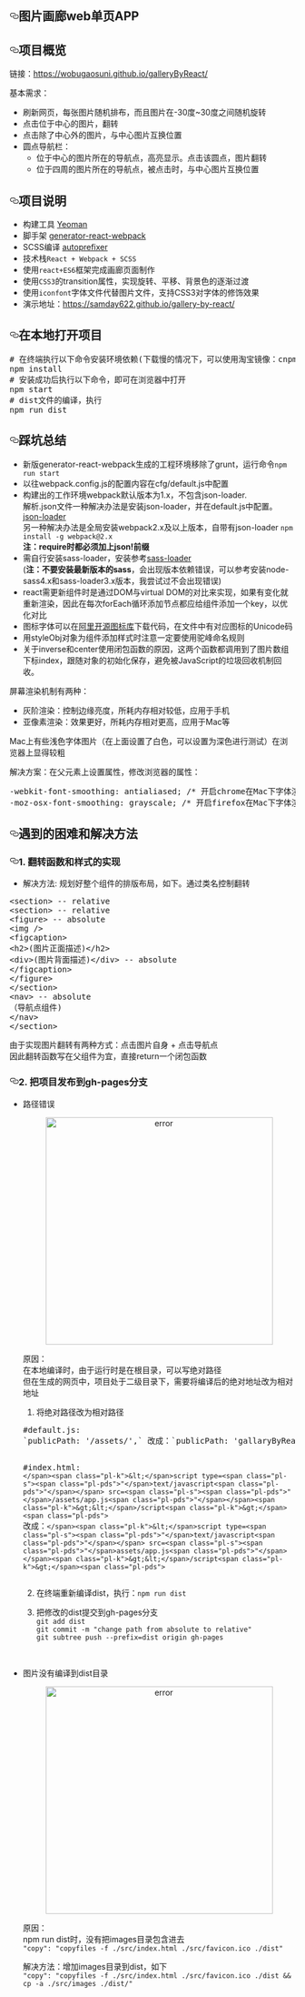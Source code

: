 <article class="markdown-body entry-content" itemprop="text"><h1><a id="user-content-图片画廊web单页app" class="anchor" href="#图片画廊web单页app" aria-hidden="true"><svg aria-hidden="true" class="octicon octicon-link" height="16" version="1.1" viewBox="0 0 16 16" width="16"><path fill-rule="evenodd" d="M4 9h1v1H4c-1.5 0-3-1.69-3-3.5S2.55 3 4 3h4c1.45 0 3 1.69 3 3.5 0 1.41-.91 2.72-2 3.25V8.59c.58-.45 1-1.27 1-2.09C10 5.22 8.98 4 8 4H4c-.98 0-2 1.22-2 2.5S3 9 4 9zm9-3h-1v1h1c1 0 2 1.22 2 2.5S13.98 12 13 12H9c-.98 0-2-1.22-2-2.5 0-.83.42-1.64 1-2.09V6.25c-1.09.53-2 1.84-2 3.25C6 11.31 7.55 13 9 13h4c1.45 0 3-1.69 3-3.5S14.5 6 13 6z"></path></svg></a>图片画廊web单页APP</h1>
<h2><a id="user-content-项目概览" class="anchor" href="#项目概览" aria-hidden="true"><svg aria-hidden="true" class="octicon octicon-link" height="16" version="1.1" viewBox="0 0 16 16" width="16"><path fill-rule="evenodd" d="M4 9h1v1H4c-1.5 0-3-1.69-3-3.5S2.55 3 4 3h4c1.45 0 3 1.69 3 3.5 0 1.41-.91 2.72-2 3.25V8.59c.58-.45 1-1.27 1-2.09C10 5.22 8.98 4 8 4H4c-.98 0-2 1.22-2 2.5S3 9 4 9zm9-3h-1v1h1c1 0 2 1.22 2 2.5S13.98 12 13 12H9c-.98 0-2-1.22-2-2.5 0-.83.42-1.64 1-2.09V6.25c-1.09.53-2 1.84-2 3.25C6 11.31 7.55 13 9 13h4c1.45 0 3-1.69 3-3.5S14.5 6 13 6z"></path></svg></a>项目概览</h2>
<p>链接：<a href="https://wobugaosuni.github.io/galleryByReact/">https://wobugaosuni.github.io/galleryByReact/</a> <br></p>
<p>基本需求：</p>
<ul>
<li>刷新网页，每张图片随机排布，而且图片在-30度~30度之间随机旋转</li>
<li>点击位于中心的图片，翻转</li>
<li>点击除了中心外的图片，与中心图片互换位置</li>
<li>圆点导航栏：
<ul>
<li>位于中心的图片所在的导航点，高亮显示。点击该圆点，图片翻转</li>
<li>位于四周的图片所在的导航点，被点击时，与中心图片互换位置</li>
</ul>
</li>
</ul>
<h2><a id="user-content-项目说明" class="anchor" href="#项目说明" aria-hidden="true"><svg aria-hidden="true" class="octicon octicon-link" height="16" version="1.1" viewBox="0 0 16 16" width="16"><path fill-rule="evenodd" d="M4 9h1v1H4c-1.5 0-3-1.69-3-3.5S2.55 3 4 3h4c1.45 0 3 1.69 3 3.5 0 1.41-.91 2.72-2 3.25V8.59c.58-.45 1-1.27 1-2.09C10 5.22 8.98 4 8 4H4c-.98 0-2 1.22-2 2.5S3 9 4 9zm9-3h-1v1h1c1 0 2 1.22 2 2.5S13.98 12 13 12H9c-.98 0-2-1.22-2-2.5 0-.83.42-1.64 1-2.09V6.25c-1.09.53-2 1.84-2 3.25C6 11.31 7.55 13 9 13h4c1.45 0 3-1.69 3-3.5S14.5 6 13 6z"></path></svg></a>项目说明</h2>
<ul>
<li>构建工具 <a href="http://yeoman.io/">Yeoman</a></li>
<li>脚手架 <a href="https://github.com/react-webpack-generators/generator-react-webpack">generator-react-webpack</a></li>
<li>SCSS编译 <a href="https://github.com/postcss/autoprefixer">autoprefixer</a></li>
<li>技术栈<code>React + Webpack + SCSS</code></li>
<li>使用<code>react+ES6</code>框架完成画廊页面制作</li>
<li>使用<code>CSS3</code>的transition属性，实现旋转、平移、背景色的逐渐过渡</li>
<li>使用<code>iconfont</code>字体文件代替图片文件，支持CSS3对字体的修饰效果</li>
<li>演示地址：<a href="https://samday622.github.io/gallery-by-react/">https://samday622.github.io/gallery-by-react/</a></li>
</ul>
<h2><a id="user-content-在本地打开项目" class="anchor" href="#在本地打开项目" aria-hidden="true"><svg aria-hidden="true" class="octicon octicon-link" height="16" version="1.1" viewBox="0 0 16 16" width="16"><path fill-rule="evenodd" d="M4 9h1v1H4c-1.5 0-3-1.69-3-3.5S2.55 3 4 3h4c1.45 0 3 1.69 3 3.5 0 1.41-.91 2.72-2 3.25V8.59c.58-.45 1-1.27 1-2.09C10 5.22 8.98 4 8 4H4c-.98 0-2 1.22-2 2.5S3 9 4 9zm9-3h-1v1h1c1 0 2 1.22 2 2.5S13.98 12 13 12H9c-.98 0-2-1.22-2-2.5 0-.83.42-1.64 1-2.09V6.25c-1.09.53-2 1.84-2 3.25C6 11.31 7.55 13 9 13h4c1.45 0 3-1.69 3-3.5S14.5 6 13 6z"></path></svg></a>在本地打开项目</h2>
<div class="highlight highlight-source-shell"><pre><span class="pl-c"><span class="pl-c">#</span> 在终端执行以下命令安装环境依赖(下载慢的情况下，可以使用淘宝镜像：cnpm；或者直接在终端使用代理翻墙)</span>
npm install
<span class="pl-c"><span class="pl-c">#</span> 安装成功后执行以下命令，即可在浏览器中打开</span>
npm start
<span class="pl-c"><span class="pl-c">#</span> dist文件的编译，执行</span>
npm run dist</pre></div>
<h2><a id="user-content-踩坑总结" class="anchor" href="#踩坑总结" aria-hidden="true"><svg aria-hidden="true" class="octicon octicon-link" height="16" version="1.1" viewBox="0 0 16 16" width="16"><path fill-rule="evenodd" d="M4 9h1v1H4c-1.5 0-3-1.69-3-3.5S2.55 3 4 3h4c1.45 0 3 1.69 3 3.5 0 1.41-.91 2.72-2 3.25V8.59c.58-.45 1-1.27 1-2.09C10 5.22 8.98 4 8 4H4c-.98 0-2 1.22-2 2.5S3 9 4 9zm9-3h-1v1h1c1 0 2 1.22 2 2.5S13.98 12 13 12H9c-.98 0-2-1.22-2-2.5 0-.83.42-1.64 1-2.09V6.25c-1.09.53-2 1.84-2 3.25C6 11.31 7.55 13 9 13h4c1.45 0 3-1.69 3-3.5S14.5 6 13 6z"></path></svg></a>踩坑总结</h2>
<ul>
<li>新版generator-react-webpack生成的工程环境移除了grunt，运行命令<code>npm run start</code></li>
<li>以往webpack.config.js的配置内容在cfg/default.js中配置</li>
<li>构建出的工作环境webpack默认版本为1.x，不包含json-loader.<br>
解析.json文件一种解决办法是安装json-loader，并在default.js中配置。<a href="https://github.com/webpack-contrib/json-loader">json-loader</a><br>
另一种解决办法是全局安装webpack2.x及以上版本，自带有json-loader <code>npm install -g webpack@2.x</code><br>
<strong>注：require时都必须加上json!前缀</strong></li>
<li>需自行安装sass-loader，安装参考<a href="https://github.com/webpack-contrib/sass-loader">sass-loader</a><br>
(<strong>注：不要安装最新版本的sass</strong>，会出现版本依赖错误，可以参考安装node-sass4.x和sass-loader3.x版本，我尝试过不会出现错误)</li>
<li>react需更新组件时是通过DOM与virtual DOM的对比来实现，如果有变化就重新渲染，因此在每次forEach循环添加节点都应给组件添加一个key，以优化对比</li>
<li>图标字体可以在<a href="http://www.iconfont.cn/">阿里开源图标库</a>下载代码，在文件中有对应图标的Unicode码</li>
<li>用styleObj对象为组件添加样式时注意一定要使用驼峰命名规则</li>
<li>关于inverse和center使用闭包函数的原因，这两个函数都调用到了图片数组下标index，跟随对象的初始化保存，避免被JavaScript的垃圾回收机制回收。</li>
</ul>
<p>屏幕渲染机制有两种：</p>
<ul>
<li>灰阶渲染：控制边缘亮度，所耗内存相对较低，应用于手机</li>
<li>亚像素渲染：效果更好，所耗内存相对更高，应用于Mac等</li>
</ul>
<p>Mac上有些浅色字体图片（在上面设置了白色，可以设置为深色进行测试）在浏览器上显得较粗  <br></p>
<p>解决方案：在父元素上设置属性，修改浏览器的属性：  <br></p>
<div class="highlight highlight-source-css"><pre>-webkit-font-smoothing: antialiased; <span class="pl-c"><span class="pl-c">/*</span> 开启chrome在Mac下字体渲染的灰阶平滑 <span class="pl-c">*/</span></span>  &lt;<span class="pl-ent">br</span> /<span class="pl-k">&gt;</span>
-moz-osx-font-smoothing: grayscale; <span class="pl-c"><span class="pl-c">/*</span> 开启firefox在Mac下字体渲染的灰阶平滑 <span class="pl-c">*/</span></span></pre></div>
<h2><a id="user-content-遇到的困难和解决方法" class="anchor" href="#遇到的困难和解决方法" aria-hidden="true"><svg aria-hidden="true" class="octicon octicon-link" height="16" version="1.1" viewBox="0 0 16 16" width="16"><path fill-rule="evenodd" d="M4 9h1v1H4c-1.5 0-3-1.69-3-3.5S2.55 3 4 3h4c1.45 0 3 1.69 3 3.5 0 1.41-.91 2.72-2 3.25V8.59c.58-.45 1-1.27 1-2.09C10 5.22 8.98 4 8 4H4c-.98 0-2 1.22-2 2.5S3 9 4 9zm9-3h-1v1h1c1 0 2 1.22 2 2.5S13.98 12 13 12H9c-.98 0-2-1.22-2-2.5 0-.83.42-1.64 1-2.09V6.25c-1.09.53-2 1.84-2 3.25C6 11.31 7.55 13 9 13h4c1.45 0 3-1.69 3-3.5S14.5 6 13 6z"></path></svg></a>遇到的困难和解决方法</h2>
<h3><a id="user-content-1-翻转函数和样式的实现" class="anchor" href="#1-翻转函数和样式的实现" aria-hidden="true"><svg aria-hidden="true" class="octicon octicon-link" height="16" version="1.1" viewBox="0 0 16 16" width="16"><path fill-rule="evenodd" d="M4 9h1v1H4c-1.5 0-3-1.69-3-3.5S2.55 3 4 3h4c1.45 0 3 1.69 3 3.5 0 1.41-.91 2.72-2 3.25V8.59c.58-.45 1-1.27 1-2.09C10 5.22 8.98 4 8 4H4c-.98 0-2 1.22-2 2.5S3 9 4 9zm9-3h-1v1h1c1 0 2 1.22 2 2.5S13.98 12 13 12H9c-.98 0-2-1.22-2-2.5 0-.83.42-1.64 1-2.09V6.25c-1.09.53-2 1.84-2 3.25C6 11.31 7.55 13 9 13h4c1.45 0 3-1.69 3-3.5S14.5 6 13 6z"></path></svg></a>1. 翻转函数和样式的实现</h3>
<ul>
<li>解决方法: 规划好整个组件的排版布局，如下。通过类名控制翻转</li>
</ul>
<div class="highlight highlight-text-html-basic"><pre>&lt;<span class="pl-ent">section</span>&gt; -- relative
&lt;<span class="pl-ent">section</span>&gt; -- relative
&lt;<span class="pl-ent">figure</span>&gt; -- absolute
&lt;<span class="pl-ent">img</span> /&gt;
&lt;<span class="pl-ent">figcaption</span>&gt;
&lt;<span class="pl-ent">h2</span>&gt;(图片正面描述)&lt;/<span class="pl-ent">h2</span>&gt;
&lt;<span class="pl-ent">div</span>&gt;(图片背面描述)&lt;/<span class="pl-ent">div</span>&gt; -- absolute
&lt;/<span class="pl-ent">figcaption</span>&gt;
&lt;/<span class="pl-ent">figure</span>&gt;
&lt;/<span class="pl-ent">section</span>&gt;
&lt;<span class="pl-ent">nav</span>&gt; -- absolute
（导航点组件)
&lt;/<span class="pl-ent">nav</span>&gt;
&lt;/<span class="pl-ent">section</span>&gt;</pre></div>
<p>由于实现图片翻转有两种方式：点击图片自身 + 点击导航点 <br>
因此翻转函数写在父组件为宜，直接return一个闭包函数</p>
<h3><a id="user-content-2-把项目发布到gh-pages分支" class="anchor" href="#2-把项目发布到gh-pages分支" aria-hidden="true"><svg aria-hidden="true" class="octicon octicon-link" height="16" version="1.1" viewBox="0 0 16 16" width="16"><path fill-rule="evenodd" d="M4 9h1v1H4c-1.5 0-3-1.69-3-3.5S2.55 3 4 3h4c1.45 0 3 1.69 3 3.5 0 1.41-.91 2.72-2 3.25V8.59c.58-.45 1-1.27 1-2.09C10 5.22 8.98 4 8 4H4c-.98 0-2 1.22-2 2.5S3 9 4 9zm9-3h-1v1h1c1 0 2 1.22 2 2.5S13.98 12 13 12H9c-.98 0-2-1.22-2-2.5 0-.83.42-1.64 1-2.09V6.25c-1.09.53-2 1.84-2 3.25C6 11.31 7.55 13 9 13h4c1.45 0 3-1.69 3-3.5S14.5 6 13 6z"></path></svg></a>2. 把项目发布到gh-pages分支</h3>
<ul>
<li>
<p>路径错误</p>
<div align="center"><a href="/samday622/gallery-by-react/blob/master/src/images/error.jpeg" target="_blank"><img src="/samday622/gallery-by-react/blob/master/src/images/error.jpeg" width="400" alt="error" style="max-width:100%;"></a></div>
<p>原因：<br>
在本地编译时，由于运行时是在根目录，可以写绝对路径 <br>
但在生成的网页中，项目处于二级目录下，需要将编译后的绝对地址改为相对地址 <br></p>
<ol>
<li>将绝对路径改为相对路径</li>
</ol>
<div class="highlight highlight-source-shell"><pre><span class="pl-c"><span class="pl-c">#</span>default.js:</span>
<span class="pl-s"><span class="pl-pds">`</span>publicPath: <span class="pl-s"><span class="pl-pds">'</span>/assets/<span class="pl-pds">'</span></span>,<span class="pl-pds">`</span></span> 改成：<span class="pl-s"><span class="pl-pds">`</span>publicPath: <span class="pl-s"><span class="pl-pds">'</span>gallaryByReact/assets/<span class="pl-pds">'</span></span>,<span class="pl-pds">`</span></span>

<span class="pl-c"><span class="pl-c">#</span>index.html:</span>
<span class="pl-s"><span class="pl-pds">`</span><span class="pl-k">&lt;</span>script type=<span class="pl-s"><span class="pl-pds">"</span>text/javascript<span class="pl-pds">"</span></span> src=<span class="pl-s"><span class="pl-pds">"</span>/assets/app.js<span class="pl-pds">"</span></span><span class="pl-k">&gt;&lt;</span>/script<span class="pl-k">&gt;</span><span class="pl-pds">`</span></span>
改成：<span class="pl-s"><span class="pl-pds">`</span><span class="pl-k">&lt;</span>script type=<span class="pl-s"><span class="pl-pds">"</span>text/javascript<span class="pl-pds">"</span></span> src=<span class="pl-s"><span class="pl-pds">"</span>assets/app.js<span class="pl-pds">"</span></span><span class="pl-k">&gt;&lt;</span>/script<span class="pl-k">&gt;</span><span class="pl-pds">`</span></span></pre></div>
<ol start="2">
<li>
<p>在终端重新编译dist，执行：<code>npm run dist</code></p>
</li>
<li>
<p>把修改的dist提交到gh-pages分支 <br>
<code>git add dist</code> <br>
<code>git commit -m "change path from absolute to relative"</code> <br>
<code>git subtree push --prefix=dist origin gh-pages</code></p>
</li>
</ol>
<br>
</li>
<li>
<p>图片没有编译到dist目录</p>
<div align="center"><a href="/samday622/gallery-by-react/blob/master/src/images/error2.jpeg" target="_blank"><img src="/samday622/gallery-by-react/blob/master/src/images/error2.jpeg" width="400" alt="error" style="max-width:100%;"></a></div>
<p>原因：<br>
npm run dist时，没有把images目录包含进去 <br>
<code>"copy": "copyfiles -f ./src/index.html ./src/favicon.ico ./dist"</code> <br></p>
<p>解决方法：增加images目录到dist，如下 <br>
<code>"copy": "copyfiles -f ./src/index.html ./src/favicon.ico ./dist &amp;&amp; cp -a ./src/images ./dist/"</code></p>
</li>
</ul>

</article>
